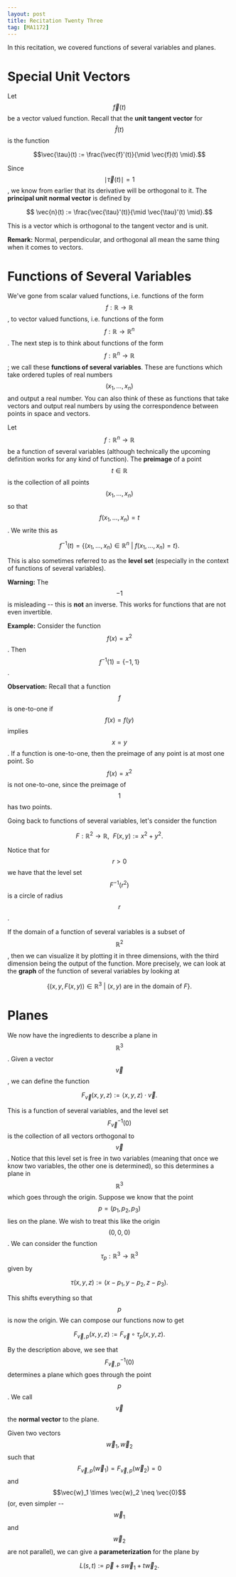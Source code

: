 ```yaml
---
layout: post
title: Recitation Twenty Three
tag: [MA1172]
---
```


In this recitation, we covered functions of several variables and planes.

# Special Unit Vectors

Let $$\vec{f}(t)$$ be a vector valued function. Recall that the **unit tangent vector** for $$\hat{f}(t)$$ is the function

$$\vec{\tau}(t) := \frac{\vec{f}'(t)}{\mid \vec{f}(t) \mid}.$$

Since $$\mid \vec{\tau}(t) \mid = 1$$, we know from earlier that its derivative will be orthogonal to it. The **principal unit normal vector** is defined by

$$ \vec{n}(t) := \frac{\vec{\tau}'(t)}{\mid \vec{\tau}'(t) \mid}.$$

This is a vector which is orthogonal to the tangent vector and is unit.

**Remark:** Normal, perpendicular, and orthogonal all mean the same thing when it comes to vectors.


# Functions of Several Variables

We've gone from scalar valued functions, i.e. functions of the form $$f : \mathbb{R} \rightarrow \mathbb{R}$$, to vector valued functions, i.e. functions of the form $$f : \mathbb{R} \rightarrow \mathbb{R}^n$$. The next step is to think about functions of the form $$f : \mathbb{R}^n \rightarrow \mathbb{R}$$; we call these **functions of several variables**. These are functions which take ordered tuples of real numbers $$(x_1, \ldots, x_n)$$ and output a real number. You can also think of these as functions that take vectors and output real numbers by using the correspondence between points in space and vectors.

Let $$f : \mathbb{R}^n \rightarrow \mathbb{R}$$ be a function of several variables (although technically the upcoming definition works for any kind of function). The **preimage** of a point $$t \in \mathbb{R}$$ is the collection of all points $$(x_1, \ldots, x_n)$$ so that $$f(x_1, \ldots, x_n) = t$$. We write this as

$$f^{-1}(t) = \{ (x_1, \ldots, x_n) \in \mathbb{R}^n \ | \ f(x_1, \ldots, x_n) = t\}.$$

This is also sometimes referred to as the **level set** (especially in the context of functions of several variables).

**Warning:** The $$-1$$ is misleading -- this is **not** an inverse. This works for functions that are not even invertible.

**Example:** Consider the function $$f(x) = x^2$$. Then $$f^{-1}(1) = \{-1, 1\}$$.

**Observation:** Recall that a function $$f$$ is one-to-one if $$f(x) = f(y)$$ implies $$x=y$$. If a function is one-to-one, then the preimage of any point is at most one point. So $$f(x) = x^2$$ is not one-to-one, since the preimage of $$1$$ has two points.

Going back to functions of several variables, let's consider the function

$$ F : \mathbb{R}^2 \rightarrow \mathbb{R}, \ \ F(x,y) := x^2 + y^2.$$

Notice that for $$r > 0$$ we have that the level set $$F^{-1}(r^2)$$ is a circle of radius $$r$$.

If the domain of a function of several variables is a subset of $$\mathbb{R}^2$$, then we can visualize it by plotting it in three dimensions, with the third dimension being the output of the function. More precisely, we can look at the **graph** of the function of several variables by looking at

$$\{(x,y, F(x,y)) \in \mathbb{R}^3 \ | \ (x,y) \text{ are in the domain of } F\}.$$

# Planes

We now have the ingredients to describe a plane in $$\mathbb{R}^3$$. Given a vector $$\vec{v}$$, we can define the function

$$F_{\vec{v}}(x,y,z) := \langle x,y,z \rangle \cdot \vec{v}.$$

This is a function of several variables, and the level set $$F_{\vec{v}}^{-1}(0)$$ is the collection of all vectors orthogonal to $$\vec{v}$$. Notice that this level set is free in two variables (meaning that once we know two variables, the other one is determined), so this determines a plane in $$\mathbb{R}^3$$ which goes through the origin. Suppose we know that the point $$p = (p_1, p_2, p_3)$$ lies on the plane. We wish to treat this like the origin $$(0,0,0)$$. We can consider the function $$\tau_p : \mathbb{R}^3 \rightarrow \mathbb{R}^3$$ given by

$$\tau(x,y,z) := (x-p_1, y-p_2, z-p_3).$$

This shifts everything so that $$p$$ is now the origin. We can compose our functions now to get

$$F_{\vec{v}, p}(x,y,z) := F_{\vec{v}} \circ \tau_p(x,y,z).$$

By the description above, we see that $$F_{\vec{v}, p}^{-1}(0)$$ determines a plane which goes through the point $$p$$. We call $$\vec{v}$$ the **normal vector** to the plane.

Given two vectors $$\vec{w}_1, \vec{w}_2$$ such that $$F_{\vec{v}, p}(\vec{w}_1) = F_{\vec{v}, p}(\vec{w}_2) = 0$$ and $$\vec{w}_1 \times \vec{w}_2 \neq \vec{0}$$ (or, even simpler -- $$\vec{w}_1$$ and $$\vec{w}_2$$ are not parallel), we can give a **parameterization** for the plane by

$$L(s,t) := \vec{p} + s \vec{w}_1 + t \vec{w}_2.$$
